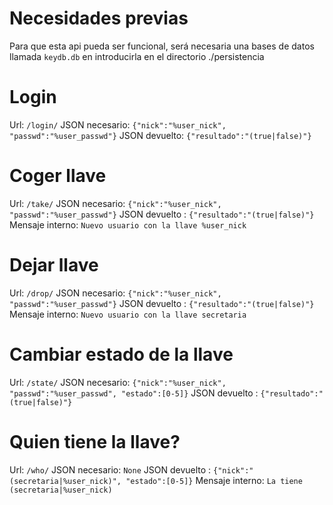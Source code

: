 # Necesidades previas
Para que esta api pueda ser funcional, será necesaria una bases de datos llamada `keydb.db` en introducirla en el directorio ./persistencia 

# Login 
Url: `/login/`
JSON necesario: `{"nick":"%user_nick", "passwd":"%user_passwd"}`
JSON devuelto: `{"resultado":"(true|false)"}`

# Coger llave
Url: `/take/`
JSON necesario: `{"nick":"%user_nick", "passwd":"%user_passwd"}`
JSON devuelto : `{"resultado":"(true|false)"}`
Mensaje interno: `Nuevo usuario con la llave %user_nick`

# Dejar llave
Url: `/drop/`
JSON necesario: `{"nick":"%user_nick", "passwd":"%user_passwd"}`
JSON devuelto : `{"resultado":"(true|false)"}`
Mensaje interno: `Nuevo usuario con la llave secretaria`

# Cambiar estado de la llave
Url: `/state/`
JSON necesario: `{"nick":"%user_nick", "passwd":"%user_passwd", "estado":[0-5]}`
JSON devuelto : `{"resultado":"(true|false)"}`

# Quien tiene la llave?
Url: `/who/`
JSON necesario: `None`
JSON devuelto : `{"nick":"(secretaria|%user_nick)", "estado":[0-5]}`
Mensaje interno: `La tiene (secretaria|%user_nick)`
